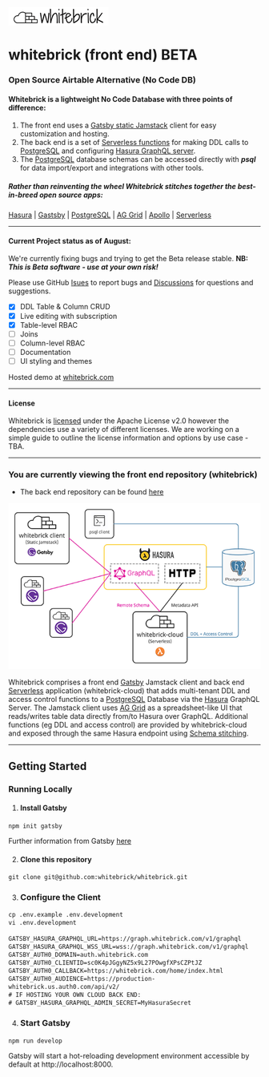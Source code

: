 ![whitebrick logo](doc/whitebrick-logo-white-hz-sm.png)

# whitebrick (front end) BETA

[//]: # 'START:COMMON_HEADER'

### Open Source Airtable Alternative (No Code DB)

#### Whitebrick is a lightweight No Code Database with three points of difference:

1. The front end uses a [Gatsby static Jamstack](https://www.gatsbyjs.com/) client for easy customization and hosting.
2. The back end is a set of [Serverless functions](https://www.serverless.com/) for making DDL calls to [PostgreSQL](https://www.postgresql.org/) and configuring [Hasura GraphQL server](https://hasura.io/).
3. The [PostgreSQL](https://www.postgresql.org/) database schemas can be accessed directly with **_psql_** for data import/export and integrations with other tools.

##### Rather than reinventing the wheel Whitebrick stitches together the best-in-breed open source apps:

[Hasura](https://hasura.io/) | [Gastsby](https://www.gatsbyjs.com/) | [PostgreSQL](https://www.postgresql.org/) | [AG Grid](https://ag-grid.com/) | [Apollo](https://www.apollographql.com/) | [Serverless](https://www.serverless.com/)

---

#### Current Project status as of August:

We're currently fixing bugs and trying to get the Beta release stable. **NB: _This is Beta software - use at your own risk!_**

Please use GitHub [Isues](https://github.com/whitebrick/whitebrick-cloud/issues) to report bugs and [Discussions](https://github.com/whitebrick/whitebrick-cloud/discussions) for questions and suggestions.

- [x] DDL Table & Column CRUD
- [x] Live editing with subscription
- [x] Table-level RBAC
- [ ] Joins
- [ ] Column-level RBAC
- [ ] Documentation
- [ ] UI styling and themes

Hosted demo at [whitebrick.com](https://whitebrick.com)

---

#### License

Whitebrick is [licensed](LICENSE) under the Apache License v2.0 however the dependencies use a variety of different licenses. We are working on a simple guide to outline the license information and options by use case - TBA.

---

[//]: # 'END:COMMON_HEADER'

### You are currently viewing the front end repository (whitebrick)

- The back end repository can be found [here](https://github.com/whitebrick/whitebrick-cloud)

[//]: # 'START:COMMON_DESCRIPTION'

![whitebrick-cloud system diagram](doc/whitebrick-diagram.png)

Whitebrick comprises a front end [Gatsby](https://www.gatsbyjs.com/) Jamstack client and back end [Serverless](https://www.serverless.com/) application (whitebrick-cloud) that adds multi-tenant DDL and access control functions to a [PostgreSQL](https://www.postgresql.org/) Database via the [Hasura](https://github.com/hasura/graphql-engine) GraphQL Server. The Jamstack client uses [AG Grid](https://ag-grid.com/) as a spreadsheet-like UI that reads/writes table data directly from/to Hasura over GraphQL. Additional functions (eg DDL and access control) are provided by whitebrick-cloud and exposed through the same Hasura endpoint using [Schema stitching](https://hasura.io/docs/latest/graphql/core/remote-schemas/index.html).

---

[//]: # 'END:COMMON_DESCRIPTION'

## Getting Started

### Running Locally

1.  #### Install Gatsby

```
npm init gatsby
```
Further information from Gatsby [here](https://www.gatsbyjs.com/docs/quick-start/)

2. #### Clone this repository

```
git clone git@github.com:whitebrick/whitebrick.git
```

3. ### Configure the Client

```
cp .env.example .env.development
vi .env.development

GATSBY_HASURA_GRAPHQL_URL=https://graph.whitebrick.com/v1/graphql
GATSBY_HASURA_GRAPHQL_WSS_URL=wss://graph.whitebrick.com/v1/graphql
GATSBY_AUTH0_DOMAIN=auth.whitebrick.com
GATSBY_AUTH0_CLIENTID=sc0K4pJGgyNZ5x9L27POwgfXPsCZPtJZ
GATSBY_AUTH0_CALLBACK=https://whitebrick.com/home/index.html
GATSBY_AUTH0_AUDIENCE=https://production-whitebrick.us.auth0.com/api/v2/
# IF HOSTING YOUR OWN CLOUD BACK END:
# GATSBY_HASURA_GRAPHQL_ADMIN_SECRET=MyHasuraSecret
```

4. ### Start Gatsby

```
npm run develop
```
Gatsby will start a hot-reloading development environment accessible by default at http://localhost:8000.






